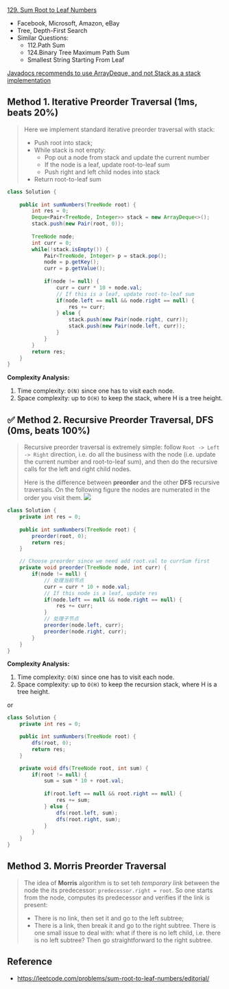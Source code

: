 [129. Sum Root to Leaf Numbers](https://leetcode.com/problems/sum-root-to-leaf-numbers/)

* Facebook, Microsoft, Amazon, eBay
* Tree, Depth-First Search
* Similar Questions:
    * 112.Path Sum
    * 124.Binary Tree Maximum Path Sum
    * Smallest String Starting From Leaf
    
[Javadocs recommends to use ArrayDeque, and not Stack as a stack implementation](https://docs.oracle.com/javase/8/docs/api/java/util/ArrayDeque.html)
    
## Method 1. Iterative Preorder Traversal (1ms, beats 20%)
> Here we implement standard iterative preorder traversal with stack:
> * Push root into stack;
> * While stack is not empty:
>   * Pop out a node from stack and update the current number
>   * If the node is a leaf, update root-to-leaf sum
>   * Push right and left child nodes into stack
> * Return root-to-leaf sum

```java 
class Solution {
    
    public int sumNumbers(TreeNode root) {
        int res = 0;
        Deque<Pair<TreeNode, Integer>> stack = new ArrayDeque<>();
        stack.push(new Pair(root, 0));
        
        TreeNode node;
        int curr = 0;
        while(!stack.isEmpty()) {
            Pair<TreeNode, Integer> p = stack.pop();
            node = p.getKey();
            curr = p.getValue();
            
            if(node != null) {
                curr = curr * 10 + node.val;
                // If this is a leaf, update root-to-leaf sum
                if(node.left == null && node.right == null) {
                    res += curr;
                } else {
                    stack.push(new Pair(node.right, curr));
                    stack.push(new Pair(node.left, curr));
                }
            }
        }
        return res;
    }
}
```
**Complexity Analysis:**
1. Time complexity: `O(N)` since one has to visit each node.
2. Space complexity: up to `O(H)` to keep the stack, where H is a tree height.


## ✅ Method 2. Recursive Preorder Traversal, DFS (0ms, beats 100%)
> Recursive preorder traversal is extremely simple: follow `Root -> Left -> Right` direction, i.e. do all the business with the node
> (i.e. update the current number and root-to-leaf sum), and then do the recursive calls for the left and right child nodes.
>
> Here is the difference between **preorder** and the other **DFS** recursive traversals. On the following figure the nodes are numerated in the order you visit them.
![](images/129_ddfs2.png)
```java 
class Solution {
    private int res = 0;
    
    public int sumNumbers(TreeNode root) {
        preorder(root, 0);
        return res;
    }

    // Choose preorder since we need add root.val to currSum first
    private void preorder(TreeNode node, int curr) {
        if(node != null) {
            // 处理当前节点
            curr = curr * 10 + node.val;
            // If this node is a leaf, update res
            if(node.left == null && node.right == null) {
                res += curr;
            }
            // 处理子节点
            preorder(node.left, curr);
            preorder(node.right, curr);
        }
    }
}
```
**Complexity Analysis:**
1. Time complexity: `O(N)` since one has to visit each node.
2. Space complexity: up to `O(H)` to keep the recursion stack, where H is a tree height.

or
```java
class Solution {
    private int res = 0;

    public int sumNumbers(TreeNode root) {
        dfs(root, 0);
        return res;
    }

    private void dfs(TreeNode root, int sum) {
        if(root != null) {
            sum = sum * 10 + root.val;
            
            if(root.left == null && root.right == null) {
                res += sum;
            } else {
                dfs(root.left, sum);
                dfs(root.right, sum);
            }
        }
    }
}
```


## Method 3. Morris Preorder Traversal
> The idea of **Morris** algorithm is to set teh *temporary link* between the node the its predecessor: 
> `predecessor.right = root`. So one starts from the node, computes its predecessor and verifies if the link is present:
> * There is no link, then set it and go to the left subtree;
> * There is a link, then break it and go to the right subtree.
> There is one small issue to deal with: what if there is no left child, i.e. there is no left subtree? Then go straightforward to the right subtree.


## Reference
* https://leetcode.com/problems/sum-root-to-leaf-numbers/editorial/